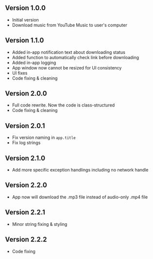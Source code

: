 ## Version 1.0.0
- Initial version
- Download music from YouTube Music to user's computer

## Version 1.1.0
- Added in-app notification text about downloading status
- Added function to automatically check link before downloading
- Added in-app logging
- App window now cannot be resized for UI consistency
- UI fixes
- Code fixing & cleaning

## Version 2.0.0
- Full code rewrite. Now the code is class-structured
- Code fixing & cleaning

## Version 2.0.1
- Fix version naming in `app.title`
- Fix log strings

## Version 2.1.0
- Add more specific exception handlings including no network handle

## Version 2.2.0
- App now will download the .mp3 file instead of audio-only .mp4 file

## Version 2.2.1
- Minor string fixing & styling

## Version 2.2.2
- Code fixing